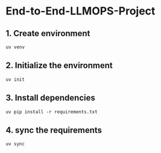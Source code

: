 # End-to-End-LLMOPS-Project


## 1. Create environment
`uv venv`

## 2. Initialize the environment
`uv init`

## 3. Install dependencies
`uv pip install -r requirements.txt`

## 4. sync the requirements
`uv sync`

